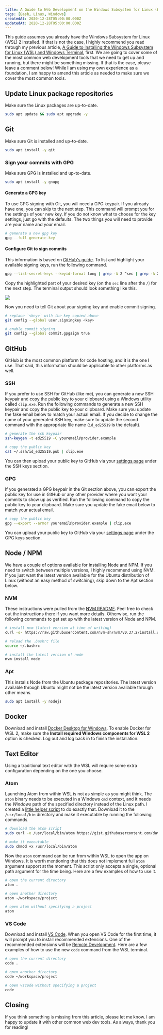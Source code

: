 ```yaml
---
title: A Guide to Web Development on the Windows Subsystem for Linux (WSL)
tags: [Bash, Linux, Windows]
createdAt: 2020-12-28T05:00:00.000Z
updatedAt: 2020-12-28T05:00:00.000Z
---
```


This guide assumes you already have the Windows Subsystem for Linux (WSL) 2 installed. If that is not the case, I highly recommend you read through my previous article,  [A Guide to Installing the Windows Subsystem for Linux (WSL) and Windows Terminal](https://davidmyers.dev/a-guide-to-installing-the-windows-subsystem-for-linux-wsl-and-windows-terminal), first. We are going to cover some of the most common web development tools that we need to get up and running, but there might be something missing. If that is the case, please leave a comment below! While I am using my own experience as a foundation, I am happy to amend this article as needed to make sure we cover the most common tools.

<!-- more -->

## Update Linux package repositories

Make sure the Linux packages are up-to-date.

```bash
sudo apt update && sudo apt upgrade -y
```

## Git

Make sure Git is installed and up-to-date.

```bash
sudo apt install -y git
```

### Sign your commits with GPG

Make sure GPG is installed and up-to-date.

```bash
sudo apt install -y gnupg
```

#### Generate a GPG key

To use GPG signing with Git, you will need a GPG keypair. If you already have one, you can skip to the next step. This command will prompt you for the settings of your new key. If you do not know what to choose for the key settings, just go with the defaults. The two things you will need to provide are your name and your email.

```bash
# generate a new gpg key
gpg --full-generate-key
```

#### Configure Git to sign commits

This information is based on [GitHub's guide](https://docs.github.com/en/free-pro-team@latest/github/authenticating-to-github/telling-git-about-your-signing-key). To list and highlight your available signing keys, run the following command.

```bash
gpg --list-secret-keys --keyid-format long | grep -A 2 ^sec | grep -A 2 -P "(?<=/)\w+"
```

Copy the highlighted part of your desired key (on the `sec` line after the `/`) for the next step. The terminal output should look something like this.

![](https://i.imgur.com/xROdSK9.png)

Now you need to tell Git about your signing key and enable commit signing.

```bash
# replace `<key>` with the key copied above
git config --global user.signingkey <key>

# enable commit signing
git config --global commit.gpgsign true
```

## GitHub

GitHub is the most common platform for code hosting, and it is the one I use. That said, this information should be applicable to other platforms as well.

### SSH

If you prefer to use SSH for GitHub (like me), you can generate a new SSH keypair and copy the public key to your clipboard using a Windows utility called `clip.exe`. Run the following commands to generate a new SSH keypair and copy the public key to your clipboard. Make sure you update the fake email below to match your actual email. If you decide to change the name of your generated SSH key, make sure to update the second command with the appropriate file name (`id_ed25519` is the default).

```bash
# generate the ssh keypair
ssh-keygen -t ed25519 -C youremail@provider.example

# copy the public key
cat ~/.ssh/id_ed25519.pub | clip.exe
```

You can then upload your public key to GitHub via your [settings page](https://github.com/settings/keys) under the SSH keys section.

### GPG

If you generated a GPG keypair in the Git section above, you can export the public key for use in GitHub or any other provider where you want your commits to show up as verified. Run the following command to copy the public key to your clipboard. Make sure you update the fake email below to match your actual email.

```bash
# copy the public key
gpg --export --armor youremail@provider.example | clip.exe
```

You can upload your public key to GitHub via your [settings page](https://github.com/settings/keys) under the GPG keys section.

## Node / NPM

We have a couple of options available for installing Node and NPM. If you need to switch between multiple versions, I highly recommend using NVM. If you just want the latest version available for the Ubuntu distribution of Linux (without an easy method of switching), skip down to the Apt section below.

### NVM

These instructions were pulled from the [NVM README](https://github.com/nvm-sh/nvm). Feel free to check out the instructions there if you want more details. Otherwise, run the following commands to get set up with the latest version of Node and NPM.

```bash
# install nvm (latest version at time of writing)
curl -o- https://raw.githubusercontent.com/nvm-sh/nvm/v0.37.2/install.sh | bash

# reload the .bashrc file
source ~/.bashrc

# install the latest version of node
nvm install node
```

### Apt

This installs Node from the Ubuntu package repositories. The latest version available through Ubuntu might not be the latest version available through other means.

```bash
sudo apt install -y nodejs
```

## Docker

Download and install [Docker Desktop for Windows](https://hub.docker.com/editions/community/docker-ce-desktop-windows). To enable Docker for WSL 2, make sure the **Install required Windows components for WSL 2** option is checked. Log out and log back in to finish the installation.

## Text Editor

Using a traditional text editor with the WSL will require some extra configuration depending on the one you choose.

### Atom

Launching Atom from within WSL is not as simple as you might think. The `atom` binary needs to be executed in a Windows `cmd` context, and it needs the _Windows_ path of the specified directory instead of the Linux path. I created a [little helper script](https://gist.github.com/davidmyersdev/1a1473ea36906c8f6830a17701e7fd21) to do exactly that. Download it to the `/usr/local/bin` directory and make it executable by running the following commands.

```bash
# download the atom script
sudo curl -o /usr/local/bin/atom https://gist.githubusercontent.com/davidmyersdev/1a1473ea36906c8f6830a17701e7fd21/raw/b8c697ca810022f2fc4be9eef3f72a54c6073b7e/atom.sh

# make it executable
sudo chmod +x /usr/local/bin/atom
```

Now the `atom` command can be run from within WSL to open the app on Windows. It is worth mentioning that this does not implement full `atom` argument support at the moment. This script only accepts a single, optional path argument for the time being. Here are a few examples of how to use it.

```bash
# open the current directory
atom .

# open another directory
atom ~/workspace/project

# open atom without specifying a project
atom
```

### VS Code

Download and install [VS Code](https://code.visualstudio.com/). When you open VS Code for the first time, it will prompt you to install recommended extensions. One of the recommended extensions will be [Remote Development](https://aka.ms/vscode-remote/download/extension). Here are a few examples of how to use the new `code` command from the WSL terminal.

```bash
# open the current directory
code .

# open another directory
code ~/workspace/project

# open vscode without specifying a project
code
```

## Closing

If you think something is missing from this article, please let me know. I am happy to update it with other common web dev tools. As always, thank you for reading!
